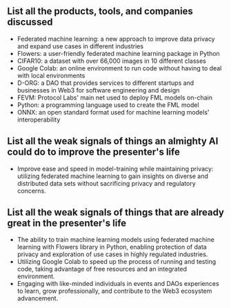 ## List all the products, tools, and companies discussed

- Federated machine learning: a new approach to improve data privacy and expand use cases in different industries
- Flowers: a user-friendly federated machine learning package in Python
- CIFAR10: a dataset with over 66,000 images in 10 different classes
- Google Colab: an online environment to run code without having to deal with local environments
- D-ORG: a DAO that provides services to different startups and businesses in Web3 for software engineering and design
- FEVM: Protocol Labs' main net used to deploy FML models on-chain
- Python: a programming language used to create the FML model
- ONNX: an open standard format used for machine learning models' interoperability

## List all the weak signals of things an almighty AI could do to improve the presenter's life

- Improve ease and speed in model-training while maintaining privacy: utilizing federated machine learning to gain insights on diverse and distributed data sets without sacrificing privacy and regulatory concerns.

## List all the weak signals of things that are already great in the presenter's life

- The ability to train machine learning models using federated machine learning with Flowers library in Python, enabling protection of data privacy and exploration of use cases in highly regulated industries.
- Utilizing Google Colab to speed up the process of running and testing code, taking advantage of free resources and an integrated environment.
- Engaging with like-minded individuals in events and DAOs experiences to learn, grow professionally, and contribute to the Web3 ecosystem advancement.